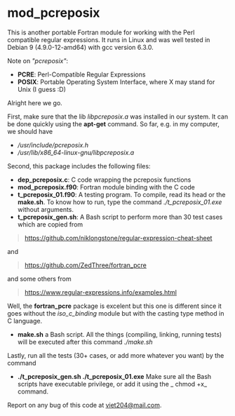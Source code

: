 # mod_pcreposix

This is another portable Fortran module for working with the Perl compatible regular expressions. It runs in Linux and was well tested in Debian 9 (4.9.0-12-amd64) with gcc version 6.3.0.

Note on _"pcreposix"_: 
+ **PCRE**: Perl-Compatible Regular Expressions
+ **POSIX**: Portable Operating System Interface, where X may stand for Unix (I guess :D)

Alright here we go. 

First, make sure that the lib _libpcreposix.a_ was installed in our system. It can be done quickly using the **apt-get** command. So far, e.g. in my computer, we should have 
+ _/usr/include/pcreposix.h_
+ _/usr/lib/x86_64-linux-gnu/libpcreposix.a_

Second, this package includes the following files:
+ **dep_pcreposix.c**: C code wrapping the pcreposix functions
+ **mod_pcreposix.f90**: Fortran module binding with the C code
+ **t_pcreposix_01.f90**: A testing program. To compile, read its head or the **make.sh**. To know how to run, type the command  _./t_pcreposix_01.exe_ without arguments.
+ **t_pcreposix_gen.sh**: A Bash script to perform more than 30 test cases which are copied from 

> https://github.com/niklongstone/regular-expression-cheat-sheet

and 

> https://github.com/ZedThree/fortran_pcre

and some others from 

> https://www.regular-expressions.info/examples.html

Well, the **fortran_pcre** package is excelent but this one is different since it goes without the _iso_c_binding_ module but with the casting type method in C language.

+ **make.sh** a Bash script. All the things (compiling, linking, running tests) will be executed after this command _./make.sh_

Lastly, run all the tests (30+ cases, or add more whatever you want) by the command 
+ **./t_pcreposix_gen.sh ./t_pcreposix_01.exe**
Make sure all the Bash scripts have executable privilege, or add it using the _ chmod +x_ command.

Report on any bug of this code at viet204@mail.com.

